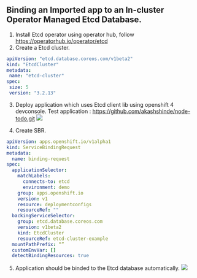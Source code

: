 ## Binding an Imported app to an In-cluster Operator Managed Etcd Database.

1. Install Etcd operator using operator hub, 
   follow https://operatorhub.io/operator/etcd
2. Create a Etcd cluster.
 ```yaml
 apiVersion: "etcd.database.coreos.com/v1beta2"
 kind: "EtcdCluster"
 metadata:
  name: "etcd-cluster"
 spec:
  size: 5
  version: "3.2.13"
 ```
3. Deploy application which uses Etcd client lib using openshift 4 devconsole.
Test application : https://github.com/akashshinde/node-todo.git
![](https://i.imgur.com/WGQZ1nj.png)

4. Create SBR.
```yaml
apiVersion: apps.openshift.io/v1alpha1
kind: ServiceBindingRequest
metadata:
  name: binding-request
spec:
  applicationSelector:
    matchLabels:
      connects-to: etcd
      environment: demo
    group: apps.openshift.io
    version: v1
    resource: deploymentconfigs
    resourceRef: ""
  backingServiceSelector:
    group: etcd.database.coreos.com
    version: v1beta2
    kind: EtcdCluster
    resourceRef: etcd-cluster-example
  mountPathPrefix: “”
  customEnvVar: []
  detectBindingResources: true
```
5. Application should be binded to the Etcd database automatically.
![](https://i.imgur.com/JjORDrJ.png)


